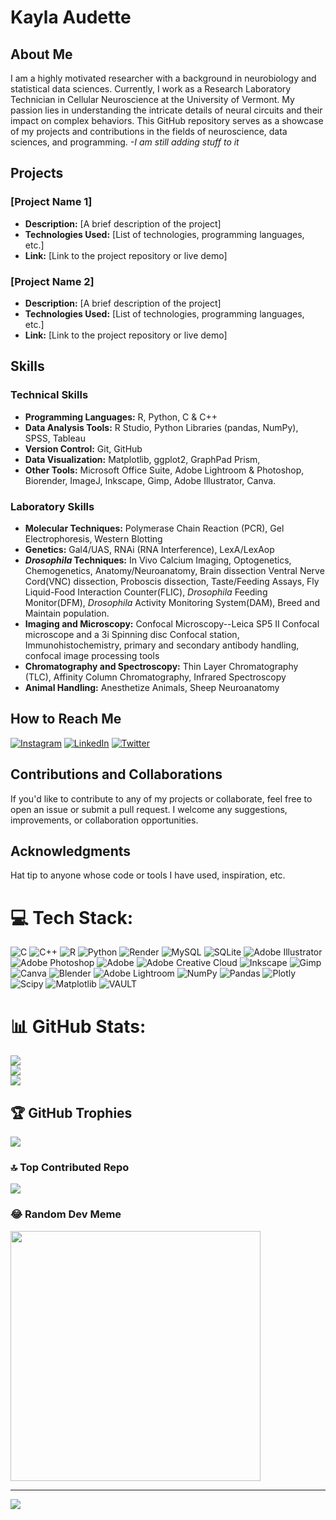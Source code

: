 # Kayla Audette

## About Me

I am a highly motivated researcher with a background in neurobiology and statistical data sciences. Currently, I work as a Research Laboratory Technician in Cellular Neuroscience at the University of Vermont. My passion lies in understanding the intricate details of neural circuits and their impact on complex behaviors. This GitHub repository serves as a showcase of my projects and contributions in the fields of neuroscience, data sciences, and programming. *-I am still adding stuff to it* 

## Projects

### [Project Name 1]

- **Description:** [A brief description of the project]
- **Technologies Used:** [List of technologies, programming languages, etc.]
- **Link:** [Link to the project repository or live demo]

### [Project Name 2]

- **Description:** [A brief description of the project]
- **Technologies Used:** [List of technologies, programming languages, etc.]
- **Link:** [Link to the project repository or live demo]

## Skills
  
### Technical Skills

- **Programming Languages:** R, Python, C & C++
- **Data Analysis Tools:** R Studio, Python Libraries (pandas, NumPy), SPSS, Tableau
- **Version Control:** Git, GitHub
- **Data Visualization:** Matplotlib, ggplot2, GraphPad Prism, 
- **Other Tools:** Microsoft Office Suite, Adobe Lightroom & Photoshop, Biorender, ImageJ, Inkscape, Gimp, Adobe Illustrator, Canva.

### Laboratory Skills

- **Molecular Techniques:** Polymerase Chain Reaction (PCR), Gel Electrophoresis, Western Blotting
- **Genetics:** Gal4/UAS, RNAi (RNA Interference), LexA/LexAop
- ***Drosophila* Techniques:** In Vivo Calcium Imaging, Optogenetics, Chemogenetics, Anatomy/Neuroanatomy, Brain dissection Ventral Nerve Cord(VNC) dissection, Proboscis dissection, Taste/Feeding Assays, Fly Liquid-Food Interaction Counter(FLIC), *Drosophila* Feeding Monitor(DFM), *Drosophila* Activity Monitoring System(DAM), Breed and Maintain population. 
- **Imaging and Microscopy:** Confocal Microscopy--Leica SP5 II Confocal microscope and a 3i Spinning disc Confocal station, Immunohistochemistry, primary and secondary antibody handling, confocal image processing tools 
- **Chromatography and Spectroscopy:** Thin Layer Chromatography (TLC), Affinity Column Chromatography, Infrared Spectroscopy
- **Animal Handling:** Anesthetize Animals, Sheep Neuroanatomy

## How to Reach Me

[![Instagram](https://img.shields.io/badge/Instagram-%23E4405F.svg?logo=Instagram&logoColor=white)](https://instagram.com/kaylaa_46) [![LinkedIn](https://img.shields.io/badge/LinkedIn-%230077B5.svg?logo=linkedin&logoColor=white)](https://linkedin.com/in/https://www.linkedin.com/in/kayla-audette-a8494b149?utm_source=share&utm_campaign=share_via&utm_content=profile&utm_medium=ios_app) [![Twitter](https://img.shields.io/badge/Twitter-%231DA1F2.svg?logo=Twitter&logoColor=white)](https://twitter.com/kaylaaudette) 

## Contributions and Collaborations

If you'd like to contribute to any of my projects or collaborate, feel free to open an issue or submit a pull request. I welcome any suggestions, improvements, or collaboration opportunities.

## Acknowledgments

Hat tip to anyone whose code or tools I have used, inspiration, etc.

# 💻 Tech Stack:
![C](https://img.shields.io/badge/c-%2300599C.svg?style=for-the-badge&logo=c&logoColor=white) ![C++](https://img.shields.io/badge/c++-%2300599C.svg?style=for-the-badge&logo=c%2B%2B&logoColor=white) ![R](https://img.shields.io/badge/r-%23276DC3.svg?style=for-the-badge&logo=r&logoColor=white) ![Python](https://img.shields.io/badge/python-3670A0?style=for-the-badge&logo=python&logoColor=ffdd54) ![Render](https://img.shields.io/badge/Render-%46E3B7.svg?style=for-the-badge&logo=render&logoColor=white) ![MySQL](https://img.shields.io/badge/mysql-%2300000f.svg?style=for-the-badge&logo=mysql&logoColor=white) ![SQLite](https://img.shields.io/badge/sqlite-%2307405e.svg?style=for-the-badge&logo=sqlite&logoColor=white) ![Adobe Illustrator](https://img.shields.io/badge/adobe%20illustrator-%23FF9A00.svg?style=for-the-badge&logo=adobe%20illustrator&logoColor=white) ![Adobe Photoshop](https://img.shields.io/badge/adobe%20photoshop-%2331A8FF.svg?style=for-the-badge&logo=adobe%20photoshop&logoColor=white) ![Adobe](https://img.shields.io/badge/adobe-%23FF0000.svg?style=for-the-badge&logo=adobe&logoColor=white) ![Adobe Creative Cloud](https://img.shields.io/badge/Adobe%20Creative%20Cloud-DA1F26.svg?style=for-the-badge&logo=Adobe%20Creative%20Cloud&logoColor=white) ![Inkscape](https://img.shields.io/badge/Inkscape-e0e0e0?style=for-the-badge&logo=inkscape&logoColor=080A13) ![Gimp](https://img.shields.io/badge/Gimp-657D8B?style=for-the-badge&logo=gimp&logoColor=FFFFFF) ![Canva](https://img.shields.io/badge/Canva-%2300C4CC.svg?style=for-the-badge&logo=Canva&logoColor=white) ![Blender](https://img.shields.io/badge/blender-%23F5792A.svg?style=for-the-badge&logo=blender&logoColor=white) ![Adobe Lightroom](https://img.shields.io/badge/Adobe%20Lightroom-31A8FF.svg?style=for-the-badge&logo=Adobe%20Lightroom&logoColor=white) ![NumPy](https://img.shields.io/badge/numpy-%23013243.svg?style=for-the-badge&logo=numpy&logoColor=white) ![Pandas](https://img.shields.io/badge/pandas-%23150458.svg?style=for-the-badge&logo=pandas&logoColor=white) ![Plotly](https://img.shields.io/badge/Plotly-%233F4F75.svg?style=for-the-badge&logo=plotly&logoColor=white) ![Scipy](https://img.shields.io/badge/SciPy-%230C55A5.svg?style=for-the-badge&logo=scipy&logoColor=%white) ![Matplotlib](https://img.shields.io/badge/Matplotlib-%23ffffff.svg?style=for-the-badge&logo=Matplotlib&logoColor=black) ![VAULT](https://img.shields.io/badge/vault-FFEC6E.svg?style=for-the-badge&logo=vault&logoColor=white&color=%23FFEC6E)
# 📊 GitHub Stats:
![](https://github-readme-stats.vercel.app/api?username=kaylaaudette&theme=monokai&hide_border=false&include_all_commits=true&count_private=true)<br/>
![](https://github-readme-streak-stats.herokuapp.com/?user=kaylaaudette&theme=monokai&hide_border=false)<br/>
![](https://github-readme-stats.vercel.app/api/top-langs/?username=kaylaaudette&theme=monokai&hide_border=false&include_all_commits=true&count_private=true&layout=compact)

## 🏆 GitHub Trophies
![](https://github-profile-trophy.vercel.app/?username=kaylaaudette&theme=onedark&no-frame=false&no-bg=false&margin-w=4)

### 🔝 Top Contributed Repo
![](https://github-contributor-stats.vercel.app/api?username=kaylaaudette&limit=5&theme=monokai&combine_all_yearly_contributions=true)

### 😂 Random Dev Meme
<img src='https://randommeme-five.vercel.app/' style="height: 400px;"/>

---
[![](https://visitcount.itsvg.in/api?id=kaylaaudette&icon=0&color=7)](https://visitcount.itsvg.in)

<!-- Proudly created with GPRM ( https://gprm.itsvg.in ) -->
